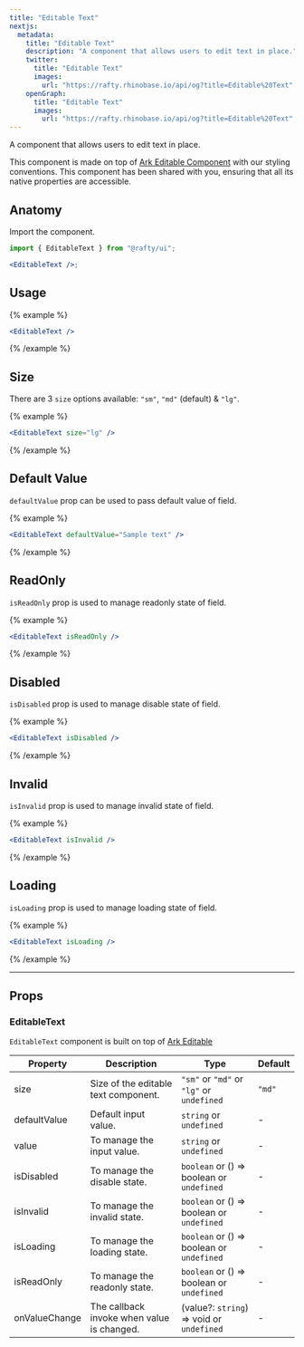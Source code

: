 ```yaml
---
title: "Editable Text"
nextjs:
  metadata:
    title: "Editable Text"
    description: "A component that allows users to edit text in place."
    twitter:
      title: "Editable Text"
      images:
        url: "https://rafty.rhinobase.io/api/og?title=Editable%20Text"
    openGraph:
      title: "Editable Text"
      images:
        url: "https://rafty.rhinobase.io/api/og?title=Editable%20Text"
---
```


A component that allows users to edit text in place.

This component is made on top of [Ark Editable Component](https://ark-ui.com/react/docs/components/editable) with our styling conventions. This component has been shared with you, ensuring that all its native properties are accessible.

## Anatomy

Import the component.

```jsx
import { EditableText } from "@rafty/ui";

<EditableText />;
```

## Usage

{% example %}

```jsx
<EditableText />
```

{% /example %}

## Size

There are 3 `size` options available: `"sm"`, `"md"` (default) & `"lg"`.

{% example %}

```jsx
<EditableText size="lg" />
```

{% /example %}

## Default Value

`defaultValue` prop can be used to pass default value of field.

{% example %}

```jsx
<EditableText defaultValue="Sample text" />
```

{% /example %}

## ReadOnly

`isReadOnly` prop is used to manage readonly state of field.

{% example %}

```jsx
<EditableText isReadOnly />
```

{% /example %}

## Disabled

`isDisabled` prop is used to manage disable state of field.

{% example %}

```jsx
<EditableText isDisabled />
```

{% /example %}

## Invalid

`isInvalid` prop is used to manage invalid state of field.

{% example %}

```jsx
<EditableText isInvalid />
```

{% /example %}

## Loading

`isLoading` prop is used to manage loading state of field.

{% example %}

```jsx
<EditableText isLoading />
```

{% /example %}

---

## Props

### EditableText

`EditableText` component is built on top of [Ark Editable](https://ark-ui.com/react/docs/components/editable#api-reference)

| Property      | Description                                | Type                                                   | Default |
| ------------- | ------------------------------------------ | ------------------------------------------------------ | ------- |
| size          | Size of the editable text component.       | `"sm"` or `"md"` or `"lg"` or `undefined`              | `"md"`  |
| defaultValue  | Default input value.                       | `string` or `undefined`                                | -       |
| value         | To manage the input value.                 | `string` or `undefined`                                | -       |
| isDisabled    | To manage the disable state.               | `boolean` or <Info>() => boolean</Info> or `undefined` | -       |
| isInvalid     | To manage the invalid state.               | `boolean` or <Info>() => boolean</Info> or `undefined` | -       |
| isLoading     | To manage the loading state.               | `boolean` or <Info>() => boolean</Info> or `undefined` | -       |
| isReadOnly    | To manage the readonly state.              | `boolean` or <Info>() => boolean</Info> or `undefined` | -       |
| onValueChange | The callback invoke when value is changed. | <Info>(value?: `string`) => void</Info> or `undefined` | -       |
